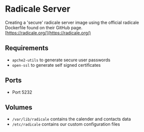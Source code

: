 # Radicale Server

Creating a 'secure' radicale server image using the official radicale Dockerfile found on their GitHub page.  
[https://radicale.org/](https://radicale.org/)

## Requirements

* `apche2-utils` to generate secure user passwords
* `open-ssl` to generate self signed certificates

## Ports

* Port 5232

## Volumes

* `/var/lib/radicale` contains the calender and contacts data
* `/etc/radicale` contains our custom configuration files
